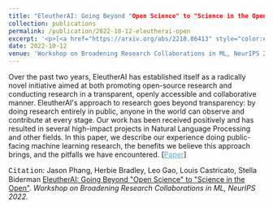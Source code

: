 ```yaml
---
title: "EleutherAI: Going Beyond "Open Science" to "Science in the Open""
collection: publications
permalink: /publication/2022-10-12-eleutherai-open
excerpt: '<p>[<a href="https://arxiv.org/abs/2210.06413" style="color:#51ADC8;">Paper</a>] - <a href="/publication/2022-10-12-eleutherai-open" style="color:#51ADC8;">Abstract</a><br /><span style="font-family:Courier New">Citation</span>: Jason Phang, Herbie Bradley, Leo Gao, Louis Castricato, Stella Biderman <u>EleutherAI: Going Beyond "Open Science" to "Science in the Open"</u>. <i>Workshop on Broadening Research Collaborations in ML, NeurIPS 2022.</i></p>'
date: 2022-10-12
venue: 'Workshop on Broadening Research Collaborations in ML, NeurIPS 2022'
---
```


Over the past two years, EleutherAI has established itself as a radically novel initiative aimed at both promoting open-source research and conducting research in a transparent, openly accessible and collaborative manner. EleutherAI's approach to research goes beyond transparency: by doing research entirely in public, anyone in the world can observe and contribute at every stage. Our work has been received positively and has resulted in several high-impact projects in Natural Language Processing and other fields. In this paper, we describe our experience doing public-facing machine learning research, the benefits we believe this approach brings, and the pitfalls we have encountered.
[<a href="https://arxiv.org/abs/2210.06413" style="color:#51ADC8;">Paper</a>]

<span style="font-family:Courier New">Citation</span>: Jason Phang, Herbie Bradley, Leo Gao, Louis Castricato, Stella Biderman <u>EleutherAI: Going Beyond "Open Science" to "Science in the Open"</u>. <i>Workshop on Broadening Research Collaborations in ML, NeurIPS 2022.</i> 
